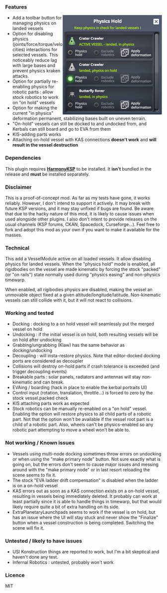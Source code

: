 ### Features

<img align="right" src="https://github.com/gotmachine/PhysicsHold/raw/master/Screenshot.png">

- Add a toolbar button for managing physics on landed vessels
- Option for disabling physics (joints/force/torque/velocities) interactions for selected vessels. This noticeably reduce lag with large bases and prevent physics kraken attacks.
- Option for partially re-enabling physics for robotic parts : allow stock robotics to work on "on hold" vessels
- Option for making the current "in physics" deformation permanent, stabilizing bases built on uneven terrain.
- "On-hold" vessels can still be docked to and undocked from, and Kerbals can still board and go to EVA from them
- KIS-adding parts works
- Attaching on-hold vessel with KAS connections **doesn't work** and **will result in the vessel destruction**

### Dependencies

This plugin requires **[HarmonyKSP](https://github.com/KSPModdingLibs/HarmonyKSP)** to be installed. It **isn't** bundled in the release and **must** be installed separately.

### Disclaimer

This is a proof-of-concept mod. As far as my tests have gone, it works reliably.
However, I don't intend to support it actively. It may break with future KSP versions, and it may stay unfixed if bugs are found.
Be aware that due to the hacky nature of this mod, it is likely to cause issues when used alongside other plugins.
I also don't intent to provide releases on the usual channels (KSP forums, CKAN, Spacedock, Curseforge...).
Feel free to fork and adopt this mod as your own if you want to make it available for the masses.

### Technical

This add a VesselModule active on all loaded vessels. It allow disabling physics for landed vessels. When the "physics hold" mode is enabled, all rigidbodies on the vessel are made kinematic by forcing the stock "packed" (or "on rails") state normally used during "physics easing" and non-physics timewarp.

When enabled, all rigibodies physics are disabled, making the vessel an unmovable object fixed at a given altitude/longitude/latitude. Non-kinematic vessels can still collide with it, but it will not react to collisions.

### Working and tested
- Docking : docking to a on hold vessel will seamlessly put the merged vessel on hold
- Undocking : if the initial vessel is on hold, both resulting vessels will be on hold after undocking
- Grabbing/ungrabbing (Klaw) has the same behavior as docking/undocking
- Decoupling : will insta-restore physics. Note that editor-docked docking ports are considered as decoupler
- Collisions will destroy on-hold parts if crash tolerance is exceeded (and trigger decoupling events)
- Breakable parts : solar panels, radiators and antennas will stay non-kinematic and can break.
- EVAing / boarding (hack in place to enable the kerbal portraits UI)
- Control input (rotation, translation, throttle...) is forced to zero by the stock vessel.packed check
- KIS attaching parts work as expected
- Stock robotics can be manually re-enabled on a "on hold" vessel. Enabling the option will restore physics to all child parts of a robotic part. Not that the option won't be available if the vessel root part is a child of a robotic part. Also, wheels can't be physics-enabled so any robotic part attempting to move a wheel won't be able to.

### Not working / Known issues

- Vessels using multi-node docking sometimes throw errors on undocking or when using the "make primary node" button. Not sure exactly what is going on, but the errors don't seem to cause major issues and messing around with the "make primary node" or in last resort reloading the scene seems to fix it.
- The stock "EVA ladder drift compensation" is disabled when the ladder is on a on-hold vessel
- KAS errors out as soon as a KAS connection exists on a on-hold vessel, resulting in vessels being immediately deleted. It probably can work at least partially since it is able to handle things in timewarp, but that would likely require quite a bit of extra handling on its side.
- ExtraPlanetaryLaunchpads seems to work if the vessel is on hold, but has an issue where the UI will stay stuck and never show the "Finalize" button when a vessel construction is being completed. Switching the scene will fix it.
   
### Untested / likely to have issues

- USI Konstruction things are reported to work, but I'm a bit skeptical and haven't done any test.
- Infernal Robotics : untested, probably won't work
  
### Licence

MIT
